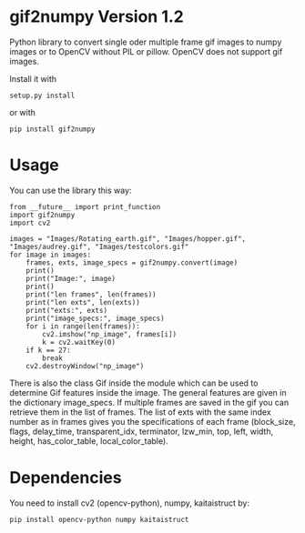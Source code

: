 # gif2numpy Version 1.2
Python library to convert single oder multiple frame gif images to numpy images or to OpenCV without PIL or pillow. OpenCV does not support gif images.

Install it with 

    setup.py install
    
or with

    pip install gif2numpy
    
# Usage

You can use the library this way:

    from __future__ import print_function
    import gif2numpy
    import cv2
    
    images = "Images/Rotating_earth.gif", "Images/hopper.gif", "Images/audrey.gif", "Images/testcolors.gif"
    for image in images:
        frames, exts, image_specs = gif2numpy.convert(image)
        print()
        print("Image:", image)
        print()
        print("len frames", len(frames))
        print("len exts", len(exts))
        print("exts:", exts)
        print("image_specs:", image_specs)
        for i in range(len(frames)):
            cv2.imshow("np_image", frames[i])
            k = cv2.waitKey(0)
	    if k == 27:
	        break
        cv2.destroyWindow("np_image")
	
There is also the class Gif inside the module which can be used to determine Gif features inside the image.
The general features are given in the dictionary image_specs.
If multiple frames are saved in the gif you can retrieve them in the list of frames. The list of exts with the same index number as in frames gives you the specifications of each frame (block_size, flags, delay_time, transparent_idx, terminator, lzw_min, 
top, left, width, height, has_color_table, local_color_table).

# Dependencies

You need to install cv2 (opencv-python), numpy, kaitaistruct by:

    pip install opencv-python numpy kaitaistruct

